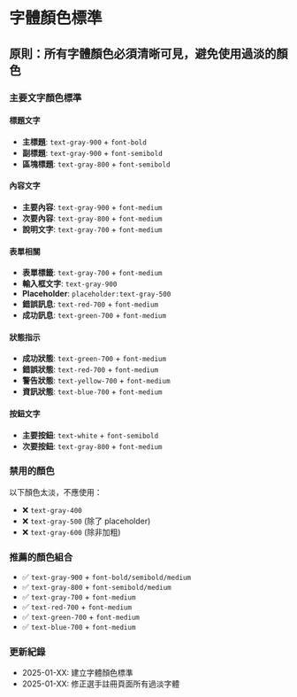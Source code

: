 # 字體顏色標準

## 原則：所有字體顏色必須清晰可見，避免使用過淡的顏色

### 主要文字顏色標準

#### 標題文字
- **主標題**: `text-gray-900` + `font-bold`
- **副標題**: `text-gray-900` + `font-semibold` 
- **區塊標題**: `text-gray-800` + `font-semibold`

#### 內容文字  
- **主要內容**: `text-gray-900` + `font-medium`
- **次要內容**: `text-gray-800` + `font-medium`
- **說明文字**: `text-gray-700` + `font-medium`

#### 表單相關
- **表單標籤**: `text-gray-700` + `font-medium`
- **輸入框文字**: `text-gray-900`
- **Placeholder**: `placeholder:text-gray-500`
- **錯誤訊息**: `text-red-700` + `font-medium`
- **成功訊息**: `text-green-700` + `font-medium`

#### 狀態指示
- **成功狀態**: `text-green-700` + `font-medium`
- **錯誤狀態**: `text-red-700` + `font-medium`  
- **警告狀態**: `text-yellow-700` + `font-medium`
- **資訊狀態**: `text-blue-700` + `font-medium`

#### 按鈕文字
- **主要按鈕**: `text-white` + `font-semibold`
- **次要按鈕**: `text-gray-800` + `font-medium`

### 禁用的顏色
以下顏色太淡，不應使用：
- ❌ `text-gray-400`
- ❌ `text-gray-500` (除了 placeholder)
- ❌ `text-gray-600` (除非加粗)

### 推薦的顏色組合
- ✅ `text-gray-900` + `font-bold/semibold/medium`
- ✅ `text-gray-800` + `font-semibold/medium` 
- ✅ `text-gray-700` + `font-medium`
- ✅ `text-red-700` + `font-medium`
- ✅ `text-green-700` + `font-medium`
- ✅ `text-blue-700` + `font-medium`

### 更新紀錄
- 2025-01-XX: 建立字體顏色標準
- 2025-01-XX: 修正選手註冊頁面所有過淡字體